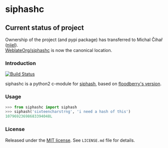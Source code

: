 siphashc
========

## Current status of project

Ownership of the project (and pypi package) has transferred to Michal Čihař
([nijel][4]).  
[WeblateOrg/siphashc][5] is now the canonical location.


### Introduction

[![Build Status](https://travis-ci.org/cactus/siphashc.png?branch=master)](https://travis-ci.org/cactus/siphashc)

siphashc is a python2 c-module for [siphash][1], based on [floodberry's
version][2].


### Usage

~~~ python
>>> from siphashc import siphash
>>> siphash('sixteencharstrng', 'i need a hash of this')
10796923698683394048L
~~~

### License

Released under the [MIT license][3]. See `LICENSE.md` file for details.

[1]: https://131002.net/siphash/
[2]: https://github.com/floodyberry/siphash
[3]: http://www.opensource.org/licenses/mit-license.php
[4]: https://github.com/nijel
[5]: https://github.com/WeblateOrg/siphashc
